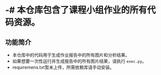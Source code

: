# -# 本仓库包含了课程小组作业的所有代码资源。

## 功能简介

- 本仓库中的代码用于生成作业报告中的所有图片和分析结果。
- 如果想要一次性运行并生成报告中的所有图片结果，请执行 `exec.py`。
- requiremens.txt暂未上传，所需依赖库请手动安装。
